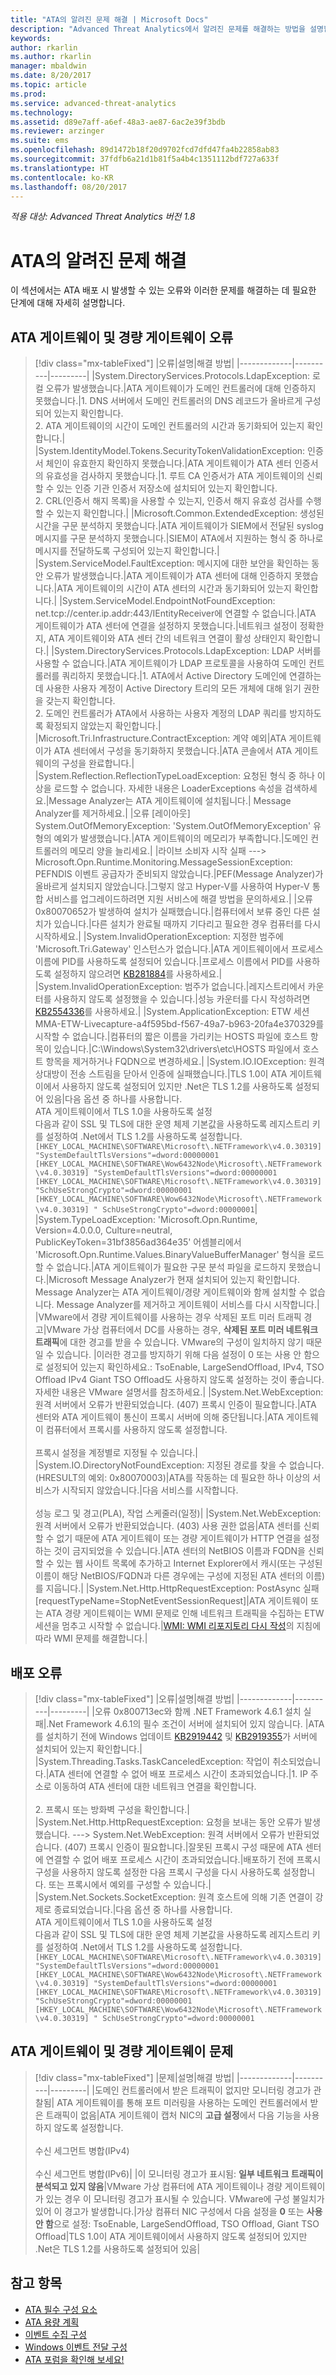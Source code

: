 ```yaml
---
title: "ATA의 알려진 문제 해결 | Microsoft Docs"
description: "Advanced Threat Analytics에서 알려진 문제를 해결하는 방법을 설명합니다."
keywords: 
author: rkarlin
ms.author: rkarlin
manager: mbaldwin
ms.date: 8/20/2017
ms.topic: article
ms.prod: 
ms.service: advanced-threat-analytics
ms.technology: 
ms.assetid: d89e7aff-a6ef-48a3-ae87-6ac2e39f3bdb
ms.reviewer: arzinger
ms.suite: ems
ms.openlocfilehash: 89d1472b18f20d9702fcd7dfd47fa4b22858ab83
ms.sourcegitcommit: 37fdfb6a21d1b81f5a4b4c1351112bdf727a633f
ms.translationtype: HT
ms.contentlocale: ko-KR
ms.lasthandoff: 08/20/2017
---
```

*적용 대상: Advanced Threat Analytics 버전 1.8*



# <a name="troubleshooting-ata-known-issues"></a>ATA의 알려진 문제 해결

이 섹션에서는 ATA 배포 시 발생할 수 있는 오류와 이러한 문제를 해결하는 데 필요한 단계에 대해 자세히 설명합니다.

## <a name="ata-gateway-and-lightweight-gateway-errors"></a>ATA 게이트웨이 및 경량 게이트웨이 오류

> [!div class="mx-tableFixed"]
|오류|설명|해결 방법|
|-------------|----------|---------|
|System.DirectoryServices.Protocols.LdapException: 로컬 오류가 발생했습니다.|ATA 게이트웨이가 도메인 컨트롤러에 대해 인증하지 못했습니다.|1. DNS 서버에서 도메인 컨트롤러의 DNS 레코드가 올바르게 구성되어 있는지 확인합니다. <br>2. ATA 게이트웨이의 시간이 도메인 컨트롤러의 시간과 동기화되어 있는지 확인합니다.|
|System.IdentityModel.Tokens.SecurityTokenValidationException: 인증서 체인이 유효한지 확인하지 못했습니다.|ATA 게이트웨이가 ATA 센터 인증서의 유효성을 검사하지 못했습니다.|1. 루트 CA 인증서가 ATA 게이트웨이의 신뢰할 수 있는 인증 기관 인증서 저장소에 설치되어 있는지 확인합니다. <br>2. CRL(인증서 해지 목록)을 사용할 수 있는지, 인증서 해지 유효성 검사를 수행할 수 있는지 확인합니다.|
|Microsoft.Common.ExtendedException: 생성된 시간을 구문 분석하지 못했습니다.|ATA 게이트웨이가 SIEM에서 전달된 syslog 메시지를 구문 분석하지 못했습니다.|SIEM이 ATA에서 지원하는 형식 중 하나로 메시지를 전달하도록 구성되어 있는지 확인합니다.|
|System.ServiceModel.FaultException: 메시지에 대한 보안을 확인하는 동안 오류가 발생했습니다.|ATA 게이트웨이가 ATA 센터에 대해 인증하지 못했습니다.|ATA 게이트웨이의 시간이 ATA 센터의 시간과 동기화되어 있는지 확인합니다.|
|System.ServiceModel.EndpointNotFoundException: net.tcp://center.ip.addr:443/IEntityReceiver에 연결할 수 없습니다.|ATA 게이트웨이가 ATA 센터에 연결을 설정하지 못했습니다.|네트워크 설정이 정확한지, ATA 게이트웨이와 ATA 센터 간의 네트워크 연결이 활성 상태인지 확인합니다.|
|System.DirectoryServices.Protocols.LdapException: LDAP 서버를 사용할 수 없습니다.|ATA 게이트웨이가 LDAP 프로토콜을 사용하여 도메인 컨트롤러를 쿼리하지 못했습니다.|1. ATA에서 Active Directory 도메인에 연결하는 데 사용한 사용자 계정이 Active Directory 트리의 모든 개체에 대해 읽기 권한을 갖는지 확인합니다. <br>2. 도메인 컨트롤러가 ATA에서 사용하는 사용자 계정의 LDAP 쿼리를 방지하도록 확정되지 않았는지 확인합니다.|
|Microsoft.Tri.Infrastructure.ContractException: 계약 예외|ATA 게이트웨이가 ATA 센터에서 구성을 동기화하지 못했습니다.|ATA 콘솔에서 ATA 게이트웨이의 구성을 완료합니다.|
|System.Reflection.ReflectionTypeLoadException: 요청된 형식 중 하나 이상을 로드할 수 없습니다. 자세한 내용은 LoaderExceptions 속성을 검색하세요.|Message Analyzer는 ATA 게이트웨이에 설치됩니다.| Message Analyzer를 제거하세요.|
|오류 [레이아웃] System.OutOfMemoryException: 'System.OutOfMemoryException' 유형의 예외가 발생했습니다.|ATA 게이트웨이의 메모리가 부족합니다.|도메인 컨트롤러의 메모리 양을 늘리세요.|
|라이브 소비자 시작 실패  ---> Microsoft.Opn.Runtime.Monitoring.MessageSessionException: PEFNDIS 이벤트 공급자가 준비되지 않았습니다.|PEF(Message Analyzer)가 올바르게 설치되지 않았습니다.|그렇지 않고 Hyper-V를 사용하여 Hyper-V 통합 서비스를 업그레이드하려면 지원 서비스에 해결 방법을 문의하세요.|
|오류 0x80070652가 발생하여 설치가 실패했습니다.|컴퓨터에서 보류 중인 다른 설치가 있습니다.|다른 설치가 완료될 때까지 기다리고 필요한 경우 컴퓨터를 다시 시작하세요.|
|System.InvalidOperationException: 지정한 범주에 'Microsoft.Tri.Gateway' 인스턴스가 없습니다.|ATA 게이트웨이에서 프로세스 이름에 PID를 사용하도록 설정되어 있습니다.|프로세스 이름에서 PID를 사용하도록 설정하지 않으려면 [KB281884](https://support.microsoft.com/kb/281884)를 사용하세요.|
|System.InvalidOperationException: 범주가 없습니다.|레지스트리에서 카운터를 사용하지 않도록 설정했을 수 있습니다.|성능 카운터를 다시 작성하려면 [KB2554336](https://support.microsoft.com/kb/2554336)를 사용하세요.|
|System.ApplicationException: ETW 세션 MMA-ETW-Livecapture-a4f595bd-f567-49a7-b963-20fa4e370329를 시작할 수 없습니다.|컴퓨터의 짧은 이름을 가리키는 HOSTS 파일에 호스트 항목이 있습니다.|C:\Windows\System32\drivers\etc\HOSTS 파일에서 호스트 항목을 제거하거나 FQDN으로 변경하세요.|
|System.IO.IOException: 원격 상대방이 전송 스트림을 닫아서 인증에 실패했습니다.|TLS 1.0이 ATA 게이트웨이에서 사용하지 않도록 설정되어 있지만 .Net은 TLS 1.2를 사용하도록 설정되어 있음|다음 옵션 중 하나를 사용합니다. </br> ATA 게이트웨이에서 TLS 1.0을 사용하도록 설정 </br>다음과 같이 SSL 및 TLS에 대한 운영 체제 기본값을 사용하도록 레지스트리 키를 설정하여 .Net에서 TLS 1.2를 사용하도록 설정합니다. </br>`[HKEY_LOCAL_MACHINE\SOFTWARE\Microsoft\.NETFramework\v4.0.30319] "SystemDefaultTlsVersions"=dword:00000001` </br>`[HKEY_LOCAL_MACHINE\SOFTWARE\Wow6432Node\Microsoft\.NETFramework\v4.0.30319] "SystemDefaultTlsVersions"=dword:00000001`</br>`[HKEY_LOCAL_MACHINE\SOFTWARE\Microsoft\.NETFramework\v4.0.30319] "SchUseStrongCrypto"=dword:00000001 `</br>
`[HKEY_LOCAL_MACHINE\SOFTWARE\Wow6432Node\Microsoft\.NETFramework\v4.0.30319] " SchUseStrongCrypto"=dword:00000001`|
|System.TypeLoadException: 'Microsoft.Opn.Runtime, Version=4.0.0.0, Culture=neutral, PublicKeyToken=31bf3856ad364e35' 어셈블리에서 'Microsoft.Opn.Runtime.Values.BinaryValueBufferManager' 형식을 로드할 수 없습니다.|ATA 게이트웨이가 필요한 구문 분석 파일을 로드하지 못했습니다.|Microsoft Message Analyzer가 현재 설치되어 있는지 확인합니다. Message Analyzer는 ATA 게이트웨이/경량 게이트웨이와 함께 설치할 수 없습니다. Message Analyzer를 제거하고 게이트웨이 서비스를 다시 시작합니다.|
|VMware에서 경량 게이트웨이를 사용하는 경우 삭제된 포트 미러 트래픽 경고|VMware 가상 컴퓨터에서 DC를 사용하는 경우, **삭제된 포트 미러 네트워크 트래픽**에 대한 경고를 받을 수 있습니다. VMware의 구성이 일치하지 않기 때문일 수 있습니다. |이러한 경고를 방지하기 위해 다음 설정이 0 또는 사용 안 함으로 설정되어 있는지 확인하세요.: TsoEnable, LargeSendOffload, IPv4, TSO Offload IPv4 Giant TSO Offload도 사용하지 않도록 설정하는 것이 좋습니다. 자세한 내용은 VMware 설명서를 참조하세요.|
|System.Net.WebException: 원격 서버에서 오류가 반환되었습니다. (407) 프록시 인증이 필요합니다.|ATA 센터와 ATA 게이트웨이 통신이 프록시 서버에 의해 중단됩니다.|ATA 게이트웨이 컴퓨터에서 프록시를 사용하지 않도록 설정합니다. <br></br>프록시 설정을 계정별로 지정될 수 있습니다.|
|System.IO.DirectoryNotFoundException: 지정된 경로를 찾을 수 없습니다. (HRESULT의 예외: 0x80070003)|ATA를 작동하는 데 필요한 하나 이상의 서비스가 시작되지 않았습니다.|다음 서비스를 시작합니다. <br></br>성능 로그 및 경고(PLA), 작업 스케줄러(일정)|
|System.Net.WebException: 원격 서버에서 오류가 반환되었습니다. (403) 사용 권한 없음|ATA 센터를 신뢰할 수 없기 때문에 ATA 게이트웨이 또는 경량 게이트웨이가 HTTP 연결을 설정하는 것이 금지되었을 수 있습니다.|ATA 센터의 NetBIOS 이름과 FQDN을 신뢰할 수 있는 웹 사이트 목록에 추가하고 Internet Explorer에서 캐시(또는 구성된 이름이 해당 NetBIOS/FQDN과 다른 경우에는 구성에 지정된 ATA 센터의 이름)를 지웁니다.|
|System.Net.Http.HttpRequestException: PostAsync 실패 [requestTypeName=StopNetEventSessionRequest]|ATA 게이트웨이 또는 ATA 경량 게이트웨이는 WMI 문제로 인해 네트워크 트래픽을 수집하는 ETW 세션을 멈추고 시작할 수 없습니다.|[WMI: WMI 리포지토리 다시 작성](https://blogs.technet.microsoft.com/askperf/2009/04/13/wmi-rebuilding-the-wmi-repository/)의 지침에 따라 WMI 문제를 해결합니다.|

 
## <a name="deployment-errors"></a>배포 오류
> [!div class="mx-tableFixed"]
|오류|설명|해결 방법|
|-------------|----------|---------|
|오류 0x800713ec와 함께 .NET Framework 4.6.1 설치 실패|.Net Framework 4.6.1의 필수 조건이 서버에 설치되어 있지 않습니다. |ATA를 설치하기 전에 Windows 업데이트 [KB2919442](https://www.microsoft.com/download/details.aspx?id=42135) 및 [KB2919355](https://support.microsoft.com/kb/2919355)가 서버에 설치되어 있는지 확인합니다.|
|System.Threading.Tasks.TaskCanceledException: 작업이 취소되었습니다.|ATA 센터에 연결할 수 없어 배포 프로세스 시간이 초과되었습니다.|1.    IP 주소로 이동하여 ATA 센터에 대한 네트워크 연결을 확인합니다. <br></br>2.    프록시 또는 방화벽 구성을 확인합니다.|
|System.Net.Http.HttpRequestException: 요청을 보내는 동안 오류가 발생했습니다. ---> System.Net.WebException: 원격 서버에서 오류가 반환되었습니다. (407) 프록시 인증이 필요합니다.|잘못된 프록시 구성 때문에 ATA 센터에 연결할 수 없어 배포 프로세스 시간이 초과되었습니다.|배포하기 전에 프록시 구성을 사용하지 않도록 설정한 다음 프록시 구성을 다시 사용하도록 설정합니다. 또는 프록시에서 예외를 구성할 수 있습니다.|
|System.Net.Sockets.SocketException: 원격 호스트에 의해 기존 연결이 강제로 종료되었습니다.|다음 옵션 중 하나를 사용합니다. </br>ATA 게이트웨이에서 TLS 1.0을 사용하도록 설정 </br>다음과 같이 SSL 및 TLS에 대한 운영 체제 기본값을 사용하도록 레지스트리 키를 설정하여 .Net에서 TLS 1.2를 사용하도록 설정합니다.</br> `[HKEY_LOCAL_MACHINE\SOFTWARE\Microsoft\.NETFramework\v4.0.30319] "SystemDefaultTlsVersions"=dword:00000001`</br> `[HKEY_LOCAL_MACHINE\SOFTWARE\Wow6432Node\Microsoft\.NETFramework\v4.0.30319] "SystemDefaultTlsVersions"=dword:00000001`</br>`[HKEY_LOCAL_MACHINE\SOFTWARE\Microsoft\.NETFramework\v4.0.30319] "SchUseStrongCrypto"=dword:00000001` </br>`[HKEY_LOCAL_MACHINE\SOFTWARE\Wow6432Node\Microsoft\.NETFramework\v4.0.30319] " SchUseStrongCrypto"=dword:00000001`


## <a name="ata-gateway-and-lightweight-gateway-issues"></a>ATA 게이트웨이 및 경량 게이트웨이 문제

> [!div class="mx-tableFixed"]
|문제|설명|해결 방법|
|-------------|----------|---------|
|도메인 컨트롤러에서 받은 트래픽이 없지만 모니터링 경고가 관찰됨|    ATA 게이트웨이를 통해 포트 미러링을 사용하는 도메인 컨트롤러에서 받은 트래픽이 없음|ATA 게이트웨이 캡처 NIC의 **고급 설정**에서 다음 기능을 사용하지 않도록 설정합니다.<br></br>수신 세그먼트 병합(IPv4)<br></br>수신 세그먼트 병합(IPv6)|
|이 모니터링 경고가 표시됨: **일부 네트워크 트래픽이 분석되고 있지 않음**|VMware 가상 컴퓨터에 ATA 게이트웨이나 경량 게이트웨이가 있는 경우 이 모니터링 경고가 표시될 수 있습니다. VMware에 구성 불일치가 있어 이 경고가 발생합니다.|가상 컴퓨터 NIC 구성에서 다음 설정을 **0** 또는 **사용 안 함**으로 설정: TsoEnable, LargeSendOffload, TSO Offload, Giant TSO Offload|TLS 1.0이 ATA 게이트웨이에서 사용하지 않도록 설정되어 있지만 .Net은 TLS 1.2를 사용하도록 설정되어 있음|




## <a name="see-also"></a>참고 항목
- [ATA 필수 구성 요소](ata-prerequisites.md)
- [ATA 용량 계획](ata-capacity-planning.md)
- [이벤트 수집 구성](configure-event-collection.md)
- [Windows 이벤트 전달 구성](configure-event-collection.md#configuring-windows-event-forwarding)
- [ATA 포럼을 확인해 보세요!](https://social.technet.microsoft.com/Forums/security/home?forum=mata)
